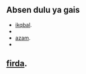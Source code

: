 

## Absen dulu ya gais



- [ikqbal](https://wa.me/+6282234278342).
- 
- [azam](https://wa.me/+6289524596392).
- 


[firda](https://wa.me/+6285850431301).
-
